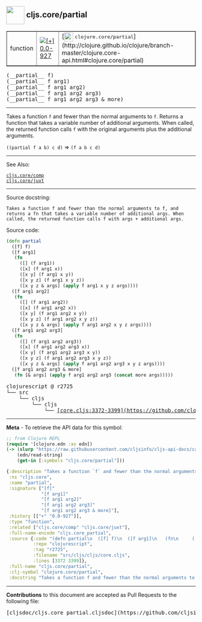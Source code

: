 ## <img width="48px" valign="middle" src="http://i.imgur.com/Hi20huC.png"> cljs.core/partial

 <table border="1">
<tr>

<td>function</td>
<td><a href="https://github.com/cljsinfo/cljs-api-docs/tree/0.0-927"><img valign="middle" alt="[+] 0.0-927" src="https://img.shields.io/badge/+-0.0--927-lightgrey.svg"></a> </td>
<td>
[<img height="24px" valign="middle" src="http://i.imgur.com/1GjPKvB.png"> <samp>clojure.core/partial</samp>](http://clojure.github.io/clojure/branch-master/clojure.core-api.html#clojure.core/partial)
</td>
</tr>
</table>

 <samp>
(__partial__ f)<br>
</samp>
 <samp>
(__partial__ f arg1)<br>
</samp>
 <samp>
(__partial__ f arg1 arg2)<br>
</samp>
 <samp>
(__partial__ f arg1 arg2 arg3)<br>
</samp>
 <samp>
(__partial__ f arg1 arg2 arg3 & more)<br>
</samp>

---

Takes a function `f` and fewer than the normal arguments to `f`. Returns a
function that takes a variable number of additional arguments. When called, the
returned function calls `f` with the original arguments plus the additional
arguments.

`((partial f a b) c d)` => `(f a b c d)`

---


See Also:

[`cljs.core/comp`](cljs.core_comp.md)<br>
[`cljs.core/juxt`](cljs.core_juxt.md)<br>

---

Source docstring:

```
Takes a function f and fewer than the normal arguments to f, and
returns a fn that takes a variable number of additional args. When
called, the returned function calls f with args + additional args.
```

Source code:

```clj
(defn partial
  ([f] f)
  ([f arg1]
   (fn
     ([] (f arg1))
     ([x] (f arg1 x))
     ([x y] (f arg1 x y))
     ([x y z] (f arg1 x y z))
     ([x y z & args] (apply f arg1 x y z args))))
  ([f arg1 arg2]
   (fn
     ([] (f arg1 arg2))
     ([x] (f arg1 arg2 x))
     ([x y] (f arg1 arg2 x y))
     ([x y z] (f arg1 arg2 x y z))
     ([x y z & args] (apply f arg1 arg2 x y z args))))
  ([f arg1 arg2 arg3]
   (fn
     ([] (f arg1 arg2 arg3))
     ([x] (f arg1 arg2 arg3 x))
     ([x y] (f arg1 arg2 arg3 x y))
     ([x y z] (f arg1 arg2 arg3 x y z))
     ([x y z & args] (apply f arg1 arg2 arg3 x y z args))))
  ([f arg1 arg2 arg3 & more]
   (fn [& args] (apply f arg1 arg2 arg3 (concat more args)))))
```

 <pre>
clojurescript @ r2725
└── src
    └── cljs
        └── cljs
            └── <ins>[core.cljs:3372-3399](https://github.com/clojure/clojurescript/blob/r2725/src/cljs/cljs/core.cljs#L3372-L3399)</ins>
</pre>


---

__Meta__ - To retrieve the API data for this symbol:

```clj
;; from Clojure REPL
(require '[clojure.edn :as edn])
(-> (slurp "https://raw.githubusercontent.com/cljsinfo/cljs-api-docs/catalog/cljs-api.edn")
    (edn/read-string)
    (get-in [:symbols "cljs.core/partial"]))
```

```clj
{:description "Takes a function `f` and fewer than the normal arguments to `f`. Returns a\nfunction that takes a variable number of additional arguments. When called, the\nreturned function calls `f` with the original arguments plus the additional\narguments.\n\n`((partial f a b) c d)` => `(f a b c d)`",
 :ns "cljs.core",
 :name "partial",
 :signature ["[f]"
             "[f arg1]"
             "[f arg1 arg2]"
             "[f arg1 arg2 arg3]"
             "[f arg1 arg2 arg3 & more]"],
 :history [["+" "0.0-927"]],
 :type "function",
 :related ["cljs.core/comp" "cljs.core/juxt"],
 :full-name-encode "cljs.core_partial",
 :source {:code "(defn partial\n  ([f] f)\n  ([f arg1]\n   (fn\n     ([] (f arg1))\n     ([x] (f arg1 x))\n     ([x y] (f arg1 x y))\n     ([x y z] (f arg1 x y z))\n     ([x y z & args] (apply f arg1 x y z args))))\n  ([f arg1 arg2]\n   (fn\n     ([] (f arg1 arg2))\n     ([x] (f arg1 arg2 x))\n     ([x y] (f arg1 arg2 x y))\n     ([x y z] (f arg1 arg2 x y z))\n     ([x y z & args] (apply f arg1 arg2 x y z args))))\n  ([f arg1 arg2 arg3]\n   (fn\n     ([] (f arg1 arg2 arg3))\n     ([x] (f arg1 arg2 arg3 x))\n     ([x y] (f arg1 arg2 arg3 x y))\n     ([x y z] (f arg1 arg2 arg3 x y z))\n     ([x y z & args] (apply f arg1 arg2 arg3 x y z args))))\n  ([f arg1 arg2 arg3 & more]\n   (fn [& args] (apply f arg1 arg2 arg3 (concat more args)))))",
          :repo "clojurescript",
          :tag "r2725",
          :filename "src/cljs/cljs/core.cljs",
          :lines [3372 3399]},
 :full-name "cljs.core/partial",
 :clj-symbol "clojure.core/partial",
 :docstring "Takes a function f and fewer than the normal arguments to f, and\nreturns a fn that takes a variable number of additional args. When\ncalled, the returned function calls f with args + additional args."}

```

---

__Contributions__ to this document are accepted as Pull Requests to the following file:

 <pre>
[cljsdoc/cljs.core_partial.cljsdoc](https://github.com/cljsinfo/cljs-api-docs/blob/master/cljsdoc/cljs.core_partial.cljsdoc)
</pre>

